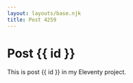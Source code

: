 ```yaml
---
layout: layouts/base.njk
title: Post 4259
---
```


# Post {{ id }}

This is post {{ id }} in my Eleventy project.
